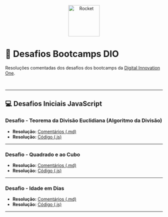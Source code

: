 <div align="center">
  <img alt="Rocket" height="100" src="https://raw.githubusercontent.com/FortAwesome/Font-Awesome/6.x/svgs/solid/rocket.svg">
</div>

# 🚀 Desafios Bootcamps DIO
Resoluções comentadas dos desafios dos bootcamps da [Digital Innovation One](https://www.dio.me/).

<br>

---

## 💻 Desafios Iniciais JavaScript

### Desafio - Teorema da Divisão Euclidiana (Algoritmo da Divisão)
- **Resolução:** [Comentários (.md)](https://github.com/elidianaandrade/dio-desafios-bootcamps/blob/main/desafios-javascript/desafio-teorema-da-divisao-euclidiana/resolucao-comentada.md)
- **Resolução:** [Código (.js)](https://github.com/elidianaandrade/dio-desafios-bootcamps/blob/main/desafios-javascript/desafio-teorema-da-divisao-euclidiana/resolucao-codigo.js)
---

### Desafio - Quadrado e ao Cubo
- **Resolução:** [Comentários (.md)](https://github.com/elidianaandrade/dio-desafios-bootcamps/blob/main/desafios-javascript/desafio-quadrado-e-ao-cubo/resolucao-comentada.md)
- **Resolução:** [Código (.js)](https://github.com/elidianaandrade/dio-desafios-bootcamps/blob/main/desafios-javascript/desafio-quadrado-e-ao-cubo/resolucao-codigo.js)
---

### Desafio - Idade em Dias
- **Resolução:** [Comentários (.md)](https://github.com/elidianaandrade/dio-desafios-bootcamps/blob/main/desafios-javascript/desafio-idade-em-dias/resolucao-comentada.md)
- **Resolução:** [Código (.js)](https://github.com/elidianaandrade/dio-desafios-bootcamps/blob/main/desafios-javascript/desafio-idade-em-dias/resolucao-codigo.js)
---
